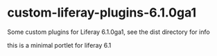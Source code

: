 # custom-liferay-plugins-6.1.0ga1
Some custom plugins for Liferay 6.1.0ga1, see the dist directory for info

this is a minimal portlet for liferay 6.1
